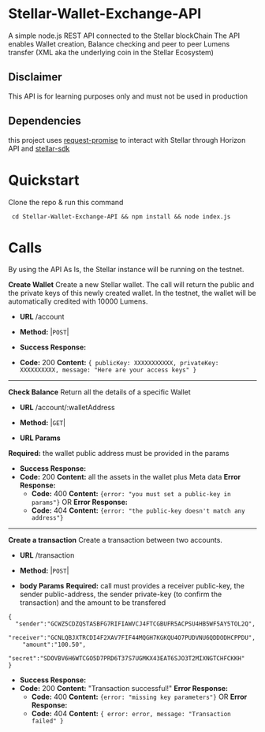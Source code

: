 # Stellar-Wallet-Exchange-API
A simple node.js REST API connected to the Stellar blockChain
The API enables Wallet creation, Balance checking and peer to peer Lumens transfer (XML aka the underlying coin in the Stellar Ecosystem)

## Disclaimer 
This API is for learning purposes only and must not be used in production

## Dependencies
this project uses [request-promise](https://www.npmjs.com/package/request-promise) to interact with Stellar through Horizon API
and [stellar-sdk](https://www.npmjs.com/package/stellar-sdk)

# Quickstart
Clone the repo & run this command
```
 cd Stellar-Wallet-Exchange-API && npm install && node index.js
 ```
 
 # Calls
 By using the API As Is, the Stellar instance will be running on the testnet.
 
**Create Wallet** 
Create a new Stellar wallet. 
The call will return the public and the private keys of this newly created wallet.
In the testnet, the wallet will be automatically credited with 10000 Lumens.

* **URL**
/account

* **Method:**
 |`POST`|

* **Success Response:**
* **Code:** 200
    **Content:** `{
			publicKey: XXXXXXXXXXX,
			privateKey: XXXXXXXXXX,
			message: "Here are your access keys"
		}`

------

**Check Balance** 
Return all the details of a specific Wallet
* **URL**
/account/:walletAddress

* **Method:**
 |`GET`|
 
*  **URL Params**

  **Required:**
 the wallet public address must be provided in the params
  
   
* **Success Response:**
* **Code:** 200
    **Content:** 
    all the assets in the wallet plus Meta data
**Error Response:**
  * **Code:** 400
    **Content:** `{error: "you must set a public-key in params"}`
    OR
 **Error Response:**
  * **Code:** 404
    **Content:** `{error: "the public-key doesn't match any address"}`
 
 ------
 
 **Create a transaction** 
Create a transaction between two accounts. 
* **URL**
/transaction

* **Method:**
 |`POST`|
 
*  **body Params**
**Required:**
call must provides a receiver public-key, the sender public-address, the sender private-key (to confirm the transaction) and the amount to be transfered
```
{
  "sender":"GCWZ5CDZQSTASBFG7RIFIAWVCJ4FTCGBUFR5ACPSU4HB5WF5AY5TOL2Q",
	"receiver":"GCNLQBJXTRCDI4F2XAV7FIF44MQGH7KGKQU4O7PUDVNU6QDDODHCPPDU",
	"amount":"100.50",
	"secret":"SDOVBV6H6WTCGO5D7PRD6T37S7UGMKX43EAT6SJO3T2MIXNGTCHFCKKH"
}
```
   
* **Success Response:**
* **Code:** 200
    **Content:** 
    "Transaction successful!"
**Error Response:**
  * **Code:** 400
    **Content:** `{error: "missing key parameters"}`
    OR
 **Error Response:**
  * **Code:** 404
    **Content:** `{
		    	error: error,
		    	message: "Transaction failed"
		    }`


 
